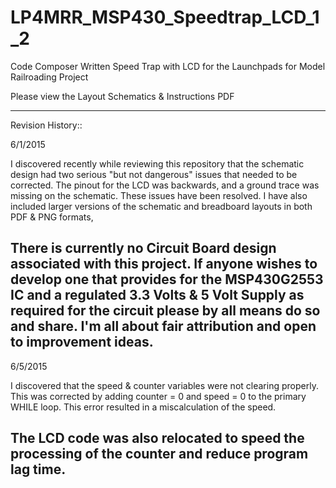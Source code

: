 # LP4MRR_MSP430_Speedtrap_LCD_1_2
Code Composer Written Speed Trap with LCD for the Launchpads for Model Railroading Project


Please view the Layout Schematics & Instructions PDF

------------------------------------------------------
Revision History::

6/1/2015

I discovered recently while reviewing this repository that the schematic design had two serious "but not dangerous" issues that needed to be corrected.  The pinout for the LCD was backwards, and a ground trace was missing on the schematic.  These issues have been resolved.  I have also included larger versions of the schematic and breadboard layouts in both PDF & PNG formats,

There is currently no Circuit Board design associated with this project.  If anyone wishes to develop one that provides for the MSP430G2553 IC and a regulated 3.3 Volts & 5 Volt Supply as required for the circuit please by all means do so and share.  I'm all about fair attribution and open to improvement ideas.
----------

6/5/2015

I discovered that the speed & counter variables were not clearing properly.  This was corrected by adding counter = 0 and speed = 0 to the primary WHILE loop.  This error resulted in a miscalculation of the speed.

The LCD code was also relocated to speed the processing of the counter and reduce program lag time.
----------


